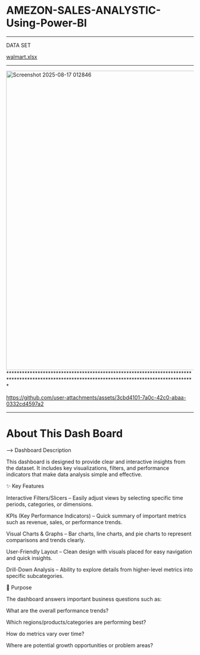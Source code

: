 # AMEZON-SALES-ANALYSTIC-Using-Power-BI

******************************************************************************************************************************************
DATA SET



[walmart.xlsx](https://github.com/user-attachments/files/21832557/walmart.xlsx)




***********************************************************************************************************************************************
<img width="1428" height="802" alt="Screenshot 2025-08-17 012846" src="https://github.com/user-attachments/assets/1cfdc274-4eb0-4a5b-b6e4-62a2095f852e" />
***********************************************************************************************************************************************



https://github.com/user-attachments/assets/3cbd4101-7a0c-42c0-abaa-0332cd4597a2


*******************************************************************************************************************************************

# About This Dash Board
--> Dashboard Description

This dashboard is designed to provide clear and interactive insights from the dataset. It includes key visualizations, filters, and performance indicators that make data analysis simple and effective.

✨ Key Features

Interactive Filters/Slicers – Easily adjust views by selecting specific time periods, categories, or dimensions.

KPIs (Key Performance Indicators) – Quick summary of important metrics such as revenue, sales, or performance trends.

Visual Charts & Graphs – Bar charts, line charts, and pie charts to represent comparisons and trends clearly.

User-Friendly Layout – Clean design with visuals placed for easy navigation and quick insights.

Drill-Down Analysis – Ability to explore details from higher-level metrics into specific subcategories.

🎯 Purpose

The dashboard answers important business questions such as:

What are the overall performance trends?

Which regions/products/categories are performing best?

How do metrics vary over time?

Where are potential growth opportunities or problem areas?
